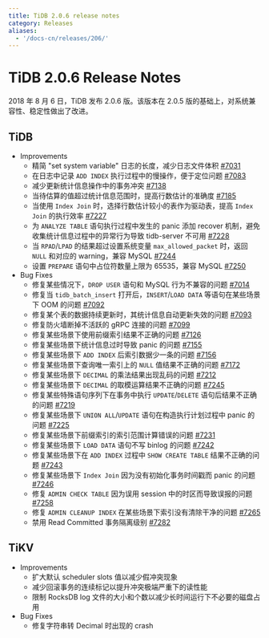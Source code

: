 ```yaml
---
title: TiDB 2.0.6 release notes
category: Releases
aliases:
  - '/docs-cn/releases/206/'
---
```


# TiDB 2.0.6 Release Notes

2018 年 8 月 6 日，TiDB 发布 2.0.6 版。该版本在 2.0.5 版的基础上，对系统兼容性、稳定性做出了改进。

## TiDB

- Improvements
    - 精简 "set system variable" 日志的长度，减少日志文件体积 [#7031](https://github.com/pingcap/tidb/pull/7031)
    - 在日志中记录 `ADD INDEX` 执行过程中的慢操作，便于定位问题 [#7083](https://github.com/pingcap/tidb/pull/7083)
    - 减少更新统计信息操作中的事务冲突 [#7138](https://github.com/pingcap/tidb/pull/7138)
    - 当待估算的值超过统计信息范围时，提高行数估计的准确度 [#7185](https://github.com/pingcap/tidb/pull/7185)
    - 当使用 `Index Join` 时，选择行数估计较小的表作为驱动表，提高 `Index Join` 的执行效率 [#7227](https://github.com/pingcap/tidb/pull/7227)
    - 为 `ANALYZE TABLE` 语句执行过程中发生的 panic 添加 recover 机制，避免收集统计信息过程中的异常行为导致 tidb-server 不可用 [#7228](https://github.com/pingcap/tidb/pull/7228)
    - 当 `RPAD`/`LPAD` 的结果超过设置系统变量 `max_allowed_packet` 时，返回 `NULL` 和对应的 warning，兼容 MySQL [#7244](https://github.com/pingcap/tidb/pull/7244)
    - 设置 `PREPARE` 语句中占位符数量上限为 65535，兼容 MySQL [#7250](https://github.com/pingcap/tidb/pull/7250)
- Bug Fixes
    - 修复某些情况下，`DROP USER` 语句和 MySQL 行为不兼容的问题 [#7014](https://github.com/pingcap/tidb/pull/7014)
    - 修复当 `tidb_batch_insert` 打开后，`INSERT`/`LOAD DATA` 等语句在某些场景下 OOM 的问题 [#7092](https://github.com/pingcap/tidb/pull/7092)
    - 修复某个表的数据持续更新时，其统计信息自动更新失效的问题 [#7093](https://github.com/pingcap/tidb/pull/7093)
    - 修复防火墙断掉不活跃的 gRPC 连接的问题 [#7099](https://github.com/pingcap/tidb/pull/7099)
    - 修复某些场景下使用前缀索引结果不正确的问题 [#7126](https://github.com/pingcap/tidb/pull/7126)
    - 修复某些场景下统计信息过时导致 panic 的问题 [#7155](https://github.com/pingcap/tidb/pull/7155)
    - 修复某些场景下 `ADD INDEX` 后索引数据少一条的问题 [#7156](https://github.com/pingcap/tidb/pull/7156)
    - 修复某些场景下查询唯一索引上的 `NULL` 值结果不正确的问题 [#7172](https://github.com/pingcap/tidb/pull/7172)
    - 修复某些场景下 `DECIMAL` 的乘法结果出现乱码的问题 [#7212](https://github.com/pingcap/tidb/pull/7212)
    - 修复某些场景下 `DECIMAL` 的取模运算结果不正确的问题 [#7245](https://github.com/pingcap/tidb/pull/7245)
    - 修复某些特殊语句序列下在事务中执行 `UPDATE`/`DELETE` 语句后结果不正确的问题 [#7219](https://github.com/pingcap/tidb/pull/7219)
    - 修复某些场景下 `UNION ALL`/`UPDATE` 语句在构造执行计划过程中 panic 的问题 [#7225](https://github.com/pingcap/tidb/pull/7225)
    - 修复某些场景下前缀索引的索引范围计算错误的问题 [#7231](https://github.com/pingcap/tidb/pull/7231)
    - 修复某些场景下 `LOAD DATA` 语句不写 binlog 的问题 [#7242](https://github.com/pingcap/tidb/pull/7242)
    - 修复某些场景下在 `ADD INDEX` 过程中 `SHOW CREATE TABLE` 结果不正确的问题 [#7243](https://github.com/pingcap/tidb/pull/7243)
    - 修复某些场景下 `Index Join` 因为没有初始化事务时间戳而 panic 的问题 [#7246](https://github.com/pingcap/tidb/pull/7246)
    - 修复 `ADMIN CHECK TABLE` 因为误用 session 中的时区而导致误报的问题 [#7258](https://github.com/pingcap/tidb/pull/7258)
    - 修复 `ADMIN CLEANUP INDEX` 在某些场景下索引没有清除干净的问题 [#7265](https://github.com/pingcap/tidb/pull/7265)
    - 禁用 Read Committed 事务隔离级别 [#7282](https://github.com/pingcap/tidb/pull/7282)

## TiKV

- Improvements
    - 扩大默认 scheduler slots 值以减少假冲突现象
    - 减少回滚事务的连续标记以提升冲突极端严重下的读性能
    - 限制 RocksDB log 文件的大小和个数以减少长时间运行下不必要的磁盘占用
- Bug Fixes
    - 修复字符串转 Decimal 时出现的 crash